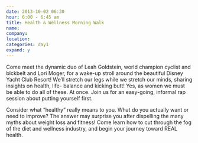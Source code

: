 ```yaml
---
date: 2013-10-02 06:30
hour: 6:00 - 6:45 am
title: Health & Wellness Morning Walk 
name: 
company:
location: 
categories: day1
expand: y
---
```

Come meet the dynamic duo of Leah Goldstein, world champion cyclist and blckbelt
and Lori Moger, for a wake-up stroll around the beautiful Disney Yacht Club Resort!
We’ll stretch our legs while we stretch our minds, sharing insights on health, life-
balance and kicking butt! Yes, as women we must be able to do all of these. At once.
Join us for an easy-going, informal rap session about putting yourself first.

Consider what “healthy” really means to you. What do you actually want or need to
improve? The answer may surprise you after dispelling the many myths about weight
loss and fitness! Come learn how to cut through the fog of the diet and wellness
industry, and begin your journey toward REAL health.